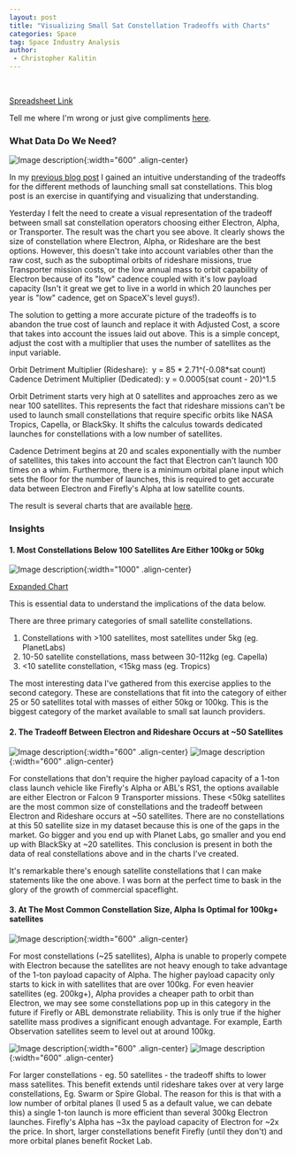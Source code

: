 ```yaml
---
layout: post
title: "Visualizing Small Sat Constellation Tradeoffs with Charts"
categories: Space
tag: Space Industry Analysis
author:
 - Christopher Kalitin
---
```

<head>
    <meta property="og:image" content="{{site.url}}/assets/images/small-constellation-charts/Satellite-Count-Vs-Adjusted-Cost-100kg.png">
</head>

<a href="https://docs.google.com/spreadsheets/d/1VOgRbnAsQZdGIPoemRj5ApSLk_jxGanNliWEPnBB3p4/edit?gid=882883017#gid=882883017">Spreadsheet Link</a>

Tell me where I'm wrong or just give compliments <a href="https://x.com/CKalitin/status/1813437503480696867">here</a>.

### <b>What Data Do We Need?</b>

![Image description]({{site.url}}/assets/images/small-constellation-charts/Cost-vs-Sat-Count-For-Different-Providers.jpg){:width="600" .align-center}

In my <a href="https://ckalitin.github.io/space/2024/07/04/small-sat-constellations.html">previous blog post</a> I gained an intuitive understanding of the tradeoffs for the different methods of launching small sat constellations. This blog post is an exercise in quantifying and visualizing that understanding. 

Yesterday I felt the need to create a visual representation of the tradeoff between small sat constellation operators choosing either Electron, Alpha, or Transporter. The result was the chart you see above. It clearly shows the size of constellation where Electron, Alpha, or Rideshare are the best options. However, this doesn't take into account variables other than the raw cost, such as the suboptimal orbits of rideshare missions, true Transporter mission costs, or the low annual mass to orbit capability of Electron because of its "low" cadence coupled with it's low payload capacity (Isn't it great we get to live in a world in which 20 launches per year is "low" cadence, get on SpaceX's level guys!).

The solution to getting a more accurate picture of the tradeoffs is to abandon the true cost of launch and replace it with Adjusted Cost, a score that takes into account the issues laid out above. This is a simple concept, adjust the cost with a multiplier that uses the number of satellites as the input variable.

Orbit Detriment Multiplier (Rideshare): ‎ y = 85 * 2.71^(-0.08*sat count)  
Cadence Detriment Multiplier (Dedicated): y = 0.0005(sat count - 20)^1.5

Orbit Detriment starts very high at 0 satellites and approaches zero as we near 100 satellites. This represents the fact that rideshare missions can't be used to launch small constellations that require specific orbits like NASA Tropics, Capella, or BlackSky. It shifts the calculus towards dedicated launches for constellations with a low number of satellites. 

Cadence Detriment begins at 20 and scales exponentially with the number of satellites, this takes into account the fact that Electron can't launch 100 times on a whim. Furthermore, there is a minimum orbital plane input which sets the floor for the number of launches, this is required to get accurate data between Electron and Firefly's Alpha at low satellite counts.

The result is several charts that are available <a href="https://drive.google.com/drive/folders/14e-rQjeAEDLuwaDg5BAvVCHw09pzt7JR?usp=drive_link">here</a>.

### <b>Insights</b>

#### <b>1. Most Constellations Below 100 Satellites Are Either 100kg or 50kg</b>
![Image description]({{site.url}}/assets/images/small-sat-constellations/Chart.jpg){:width="1000" .align-center}

<a href="{{site.url}}/assets/images/small-sat-constellations/Chart.jpg">Expanded Chart</a>

This is essential data to understand the implications of the data below.

There are three primary categories of small satellite constellations.
1. Constellations with >100 satellites, most satellites under 5kg (eg. PlanetLabs)
2. 10-50 satellite constellations, mass between 30-112kg (eg. Capella)
3. <10 satellite constellation, <15kg mass (eg. Tropics)

The most interesting data I've gathered from this exercise applies to the second category. These are constellations that fit into the category of either 25 or 50 satellites total  with masses of either 50kg or 100kg. This is the biggest category of the market available to small sat launch providers.

#### <b>2. The Tradeoff Between Electron and Rideshare Occurs at ~50 Satellites</b>
![Image description]({{site.url}}/assets/images/small-constellation-charts/Satellite-Count-Vs-Adjusted-Cost-25kg.png){:width="600" .align-center}
![Image description]({{site.url}}/assets/images/small-constellation-charts/Satellite-Count-Vs-Adjusted-Cost-50kg.png){:width="600" .align-center}

For constellations that don't require the higher payload capacity of a 1-ton class launch vehicle like Firefly's Alpha or ABL's RS1, the options available are either Electron or Falcon 9 Transporter missions. These <50kg satellites are the most common size of constellations and the tradeoff between Electron and Rideshare occurs at ~50 satellites. There are no constellations at this 50 satellite size in my dataset because this is one of the gaps in the market. Go bigger and you end up with Planet Labs, go smaller and you end up with BlackSky at ~20 satellites. This conclusion is present in both the data of real constellations above and in the charts I've created.

It's remarkable there's enough satellite constellations that I can make statements like the one above. I was born at the perfect time to bask in the glory of the growth of commercial spaceflight.

#### <b>3. At The Most Common Constellation Size, Alpha Is Optimal for 100kg+ satellites</b>
![Image description]({{site.url}}/assets/images/small-constellation-charts/Satellite-Mass-Vs-Adjusted-Cost-25.png){:width="600" .align-center}

For most constellations (~25 satellites), Alpha is unable to properly compete with Electron because the satellites are not heavy enough to take advantage of the 1-ton payload capacity of Alpha. The higher payload capacity only starts to kick in with satellites that are over 100kg. For even heavier satellites (eg. 200kg+), Alpha provides a cheaper path to orbit than Electron, we may see some constellations pop up in this category in the future if Firefly or ABL demonstrate reliability. This is only true if the higher satellite mass prodives a significant enough advantage. For example, Earth Observation satellites seem to level out at around 100kg.

![Image description]({{site.url}}/assets/images/small-constellation-charts/Satellite-Count-Vs-Adjusted-Cost-100kg.png){:width="600" .align-center}
![Image description]({{site.url}}/assets/images/small-constellation-charts/Satellite-Count-Vs-Adjusted-Cost-200kg.png){:width="600" .align-center}

For larger constellations - eg. 50 satellites - the tradeoff shifts to lower mass satellites. This benefit extends until rideshare takes over at very large constellations, Eg. Swarm or Spire Global. The reason for this is that with a low number of orbital planes (I used 5 as a default value, we can debate this) a single 1-ton launch is more efficient than several 300kg Electron launches. Firefly's Alpha has ~3x the payload capacity of Electron for ~2x the price. In short, larger constellations benefit Firefly (until they don't) and more orbital planes benefit Rocket Lab. 
